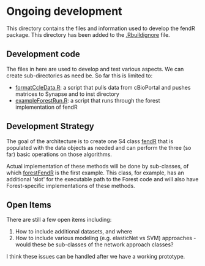 # Ongoing development

This directory contains the files and information used to develop the fendR package. This directory has been added to the [.Rbuildignore](../.Rbuildignore) file.

## Development code
The files in here are used to develop and test various aspects. We can create sub-directories as need be. So far this is limited to:
* [formatCcleData.R](formatCcleData.R): a script that pulls data from cBioPortal and pushes matrices to Synapse and to inst directory
* [exampleForestRun.R](exampleForestRun.R): a script that runs through the forest implementation of fendR

## Development Strategy
The goal of the architecture is to create one S4 class [fendR](../R/fendR.R) that is populated with the data objects as needed and can perform the three (so far) basic operations on those algorithms. 

Actual implementation of these methods will be done by sub-classes, of which [forestFendR](../R/forestFendR.R) is the first example. This class, for example, has an additional 'slot' for the executable path to the Forest code and will also have Forest-specific implementations of these methods. 

## Open Items
There are still a few open items including:
1. How to include additional datasets, and where
2. How to include various modeling (e.g. elasticNet vs SVM) approaches - would these be sub-classes of the network approach classes?

I think these issues can be handled after we have a working prototype.



